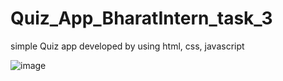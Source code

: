 # Quiz_App_BharatIntern_task_3
simple Quiz app developed by using html, css, javascript

![image](https://github.com/Mr-PratikTikhe/Quiz_App_BharatIntern_task_3/assets/142296701/69a9e80f-efbb-4044-8d3b-202980493d39)
